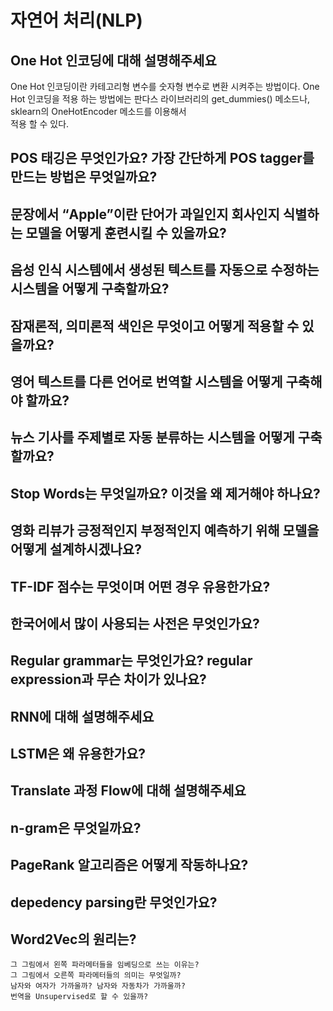 # 자연어 처리(NLP)

## One Hot 인코딩에 대해 설명해주세요 
One Hot 인코딩이란 카테고리형 변수를 숫자형 변수로 변환 시켜주는 방법이다. 
One Hot 인코딩을 적용 하는 방법에는 판다스 라이브러리의 get_dummies() 메소드나, sklearn의 OneHotEncoder 메소드를 이용해서  
적용 할 수 있다.  
[](https://ichi.pro/assets/images/max/724/0*T5jaa2othYfXZX9W.)


## POS 태깅은 무엇인가요? 가장 간단하게 POS tagger를 만드는 방법은 무엇일까요?

## 문장에서 “Apple”이란 단어가 과일인지 회사인지 식별하는 모델을 어떻게 훈련시킬 수 있을까요?

## 음성 인식 시스템에서 생성된 텍스트를 자동으로 수정하는 시스템을 어떻게 구축할까요?

## 잠재론적, 의미론적 색인은 무엇이고 어떻게 적용할 수 있을까요?

## 영어 텍스트를 다른 언어로 번역할 시스템을 어떻게 구축해야 할까요?

## 뉴스 기사를 주제별로 자동 분류하는 시스템을 어떻게 구축할까요?
## Stop Words는 무엇일까요? 이것을 왜 제거해야 하나요?
## 영화 리뷰가 긍정적인지 부정적인지 예측하기 위해 모델을 어떻게 설계하시겠나요?
## TF-IDF 점수는 무엇이며 어떤 경우 유용한가요?
## 한국어에서 많이 사용되는 사전은 무엇인가요?
## Regular grammar는 무엇인가요? regular expression과 무슨 차이가 있나요?
## RNN에 대해 설명해주세요
## LSTM은 왜 유용한가요?
## Translate 과정 Flow에 대해 설명해주세요
## n-gram은 무엇일까요?
## PageRank 알고리즘은 어떻게 작동하나요?
## depedency parsing란 무엇인가요?
## Word2Vec의 원리는?
    그 그림에서 왼쪽 파라메터들을 임베딩으로 쓰는 이유는?
    그 그림에서 오른쪽 파라메터들의 의미는 무엇일까?
    남자와 여자가 가까울까? 남자와 자동차가 가까울까?
    번역을 Unsupervised로 할 수 있을까?
